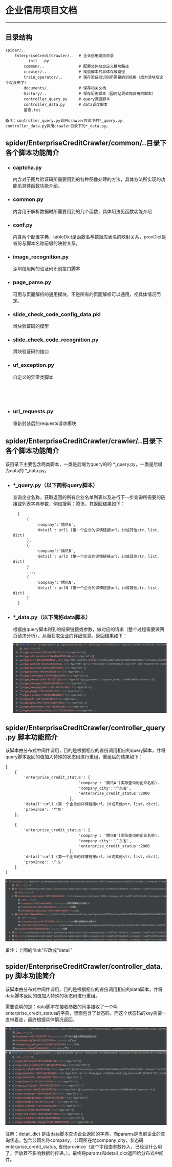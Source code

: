 # 企业信用项目文档
----
## 目录结构

	spider/..						
		EnterpriseCreditCrawler/..	# 企业信用爬虫目录
			__init__.py
			common/..  				# 配置文件及自定义模块路径
			crawler/..				# 爬虫脚本的具体存放路径
			train_operator/..		# 保存验证码识别所需要的训练集（成为滑块后这个就没用了）
			documents/..			# 保存相关文档
			history/..				# 保存历史脚本（因网站更改而弃用的脚本）
			controller_query.py		# query调度脚本
			controller_data.py		# data调度脚本
			备查.txt

	备注：controller_query.py调用crawler目录下的*_query.py，controller_data.py调用crawler目录下的*_data.py。

## spider/EnterpriseCreditCrawler/common/..目录下各个脚本功能简介

* ### **captcha.py**

	内含对于图片验证码所需要用到的各种图像处理的方法，具体方法所实现的功能见具体函数功能介绍。

* ### **common.py**

	内含用于解析数据时所需要用到的几个函数，具体用法见函数功能介绍

* ### **conf.py**

	内含两个配置字典，tableDict是函数名与数据库表名的映射关系，provDict是省份与脚本名称前缀的映射关系。
	
* ### **image_recognition.py**

	深圳信用网的验证码识别接口脚本

* ### **page_parse.py**

	可用与页面解析的通用模块，不是所有的页面解析可以通用，视具体情况而定。

* ### **slide\_check\_code\_config_data.pkl**

	滑块验证码的模型

* ### **slide\_check\_code_recognition.py**
	
	滑块验证码的接口
	
* ### **uf_exception.py**
	
	自定义的异常类脚本

<br /> 
<br /> 
<br /> 

* ### **url_requests.py**

	重新封装后的requests请求模块

## spider/EnterpriseCreditCrawler/crawler/..目录下各个脚本功能简介

该目录下主要包含两类脚本，一类是后缀为query的的 \*_query.py，一类是后缀为data的 *_data.py。

* ### **\*_query.py**（以下简称query脚本）
	
	查询企业名称，获取返回的所有企业名单列表以及进行下一步查询所需要的链接或列表字典参数，例如搜索：腾讯，其返回结果如下：
		
		[
			{
				'company':'腾讯A',
				'detail': url1 (第一个企业的详情链接url，id或其他str，list，dict)
			},
			{
				'company':'腾讯B',
				'detail': url2 (第一个企业的详情链接url，id或其他str，list，dict)
			}
			...,
			{
				'company':'腾讯N',
				'detail': urlN (第一个企业的详情链接url，id或其他str，list，dict)
			}
		]

* ### **\*_data.py**（以下简称data脚本）

	根据由query脚本得到的结果链接或参数，做对应的请求（整个过程需要做网页请求分析），从而获取企业的详细信息。返回结果如下：
	
	![](data2.png)


## spider/EnterpriseCreditCrawler/controller_query.py 脚本功能简介

该脚本由分布式中间件调用，目的是根据相应的省份调用相应的query脚本，并将query脚本返回的值加入特殊的状态码进行重组，重组后的结果如下：

	[
		{
			'enterprise_credit_status': {
									'company': '腾讯A'(实际查询的企业名称)，
									'company_city':'广东省',
									'enterprise_credit_status':2000
								},
			'detail':url1 (第一个企业的详情链接url，id或其他str，list，dict)，
			'province': '广东'
		},
	
		{
			'enterprise_credit_status': {
									'company': '腾讯B'(实际查询的企业名称)，
									'company_city':'广东省',
									'enterprise_credit_status':2000
								},
			'detail':url1 (第一个企业的详情链接url，id或其他str，list，dict)，
			'province': '广东'
		}
	]

	
![](query.png)

备注：上图的“link”应改成“detail”

## spider/EnterpriseCreditCrawler/controller_data.py 脚本功能简介

该脚本由分布式中间件调用，目的是根据相应的省份调用相应的data脚本，并将data脚本返回的值加入特殊的状态码进行重组。

需要说明的是：data脚本在接收参数的同事接收了一个叫enterprise\_credit_status的字典，里面包含了状态码，而这个状态码的key需要一直带着走，最终根据具体情况返回。

![](data1.png)
![](data2.png)

注解：detail\_dict 是由data脚本查询企业返回的字典，而params是当前企业的查询状态，包含公司名称company，公司所在地company\_city，状态码enterprise\_credit_status, 省份province（这个字段由参数传入，已经没什么用了，但放着不影响数据的传递。）。最终将params和detail\_dict返回给分布式中间件。